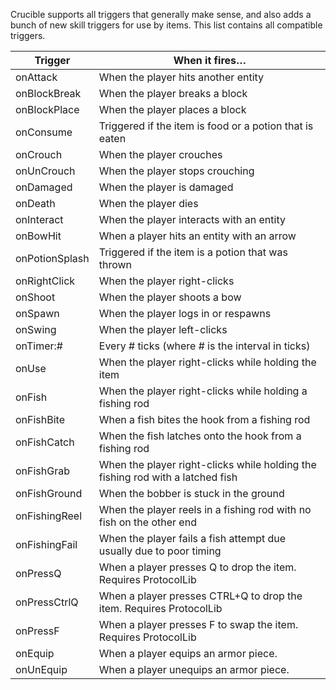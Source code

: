 Crucible supports all triggers that generally make sense, and also adds a bunch of new skill triggers for use by items. This list contains all compatible triggers.

| Trigger        | When it fires…                                                                 |
|----------------|--------------------------------------------------------------------------------|
| onAttack       | When the player hits another entity                                            |
| onBlockBreak   | When the player breaks a block                                                 |
| onBlockPlace   | When the player places a block                                                 |
| onConsume      | Triggered if the item is food or a potion that is eaten                        |
| onCrouch       | When the player crouches                                                       |
| onUnCrouch     | When the player stops crouching                                                |
| onDamaged      | When the player is damaged                                                     |
| onDeath        | When the player dies                                                           |
| onInteract     | When the player interacts with an entity                                       |
| onBowHit       | When a player hits an entity with an arrow                                     |
| onPotionSplash | Triggered if the item is a potion that was thrown                              |
| onRightClick   | When the player right-clicks                                                   |
| onShoot        | When the player shoots a bow                                                   |
| onSpawn        | When the player logs in or respawns                                            |
| onSwing        | When the player left-clicks                                                    |
| onTimer:#      | Every # ticks (where # is the interval in ticks)                               |
| onUse          | When the player right-clicks while holding the item                            |
| onFish         | When the player right-clicks while holding a fishing rod                       |
| onFishBite     | When a fish bites the hook from a fishing rod                                  |
| onFishCatch    | When the fish latches onto the hook from a fishing rod                         |
| onFishGrab     | When the player right-clicks while holding the fishing rod with a latched fish |
| onFishGround   | When the bobber is stuck in the ground                                         |
| onFishingReel  | When the player reels in a fishing rod with no fish on the other end           |
| onFishingFail  | When the player fails a fish attempt due usually due to poor timing            |
| onPressQ       | When a player presses Q to drop the item. Requires ProtocolLib                 |
| onPressCtrlQ   | When a player presses CTRL+Q to drop the item. Requires ProtocolLib            |
| onPressF       | When a player presses F to swap the item. Requires ProtocolLib                 |
| onEquip        | When a player equips an armor piece.                                           |
| onUnEquip      | When a player unequips an armor piece.                                         |